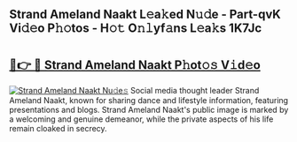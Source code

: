 ## Strand Ameland Naakt L𝚎a𝚔ed N𝚞𝚍e - Part-qvK Vi𝚍𝚎o P𝚑𝚘tos - H𝚘𝚝 O𝚗𝚕yf𝚊ns L𝚎a𝚔s 1K7Jc

# <h2><a href="http://kfapux.oniu.top/?m=Strand+Ameland+Naakt">🔗👉 🔴 Strand Ameland Naakt P𝚑ot𝚘𝚜 V𝚒d𝚎o</a></h2>

[![Strand Ameland Naakt Nu𝚍e𝚜](https://i.imgur.com/0qMVB7G.gif)](http://kfapux.oniu.top/?m=Strand+Ameland+Naakt)
Social media thought leader Strand Ameland Naakt, known for sharing dance and lifestyle information, featuring presentations and blogs. Strand Ameland Naakt's public image is marked by a welcoming and genuine demeanor, while the private aspects of his life remain cloaked in secrecy.  
